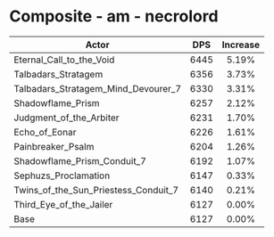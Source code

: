 # Composite - am - necrolord
| Actor | DPS | Increase |
|---|:---:|:---:|
|Eternal_Call_to_the_Void|6445|5.19%|
|Talbadars_Stratagem|6356|3.73%|
|Talbadars_Stratagem_Mind_Devourer_7|6330|3.31%|
|Shadowflame_Prism|6257|2.12%|
|Judgment_of_the_Arbiter|6231|1.70%|
|Echo_of_Eonar|6226|1.61%|
|Painbreaker_Psalm|6204|1.26%|
|Shadowflame_Prism_Conduit_7|6192|1.07%|
|Sephuzs_Proclamation|6147|0.33%|
|Twins_of_the_Sun_Priestess_Conduit_7|6140|0.21%|
|Third_Eye_of_the_Jailer|6127|0.00%|
|Base|6127|0.00%|
